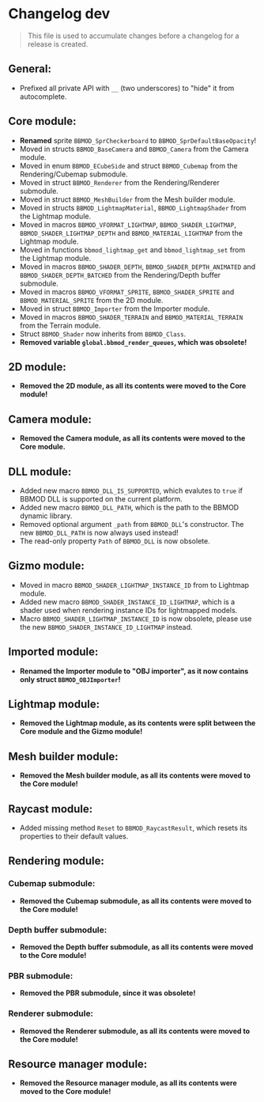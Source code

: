 # Changelog dev
> This file is used to accumulate changes before a changelog for a release is
> created.

## General:
* Prefixed all private API with `__` (two underscores) to "hide" it from autocomplete.

## Core module:
* **Renamed** sprite `BBMOD_SprCheckerboard` to `BBMOD_SprDefaultBaseOpacity`!
* Moved in structs `BBMOD_BaseCamera` and `BBMOD_Camera` from the Camera module.
* Moved in enum `BBMOD_ECubeSide` and struct `BBMOD_Cubemap` from the Rendering/Cubemap submodule.
* Moved in struct `BBMOD_Renderer` from the Rendering/Renderer submodule.
* Moved in struct `BBMOD_MeshBuilder` from the Mesh builder module.
* Moved in structs `BBMOD_LightmapMaterial`, `BBMOD_LightmapShader` from the Lightmap module.
* Moved in macros `BBMOD_VFORMAT_LIGHTMAP`, `BBMOD_SHADER_LIGHTMAP`, `BBMOD_SHADER_LIGHTMAP_DEPTH` and `BBMOD_MATERIAL_LIGHTMAP` from the Lightmap module.
* Moved in functions `bbmod_lightmap_get` and `bbmod_lightmap_set` from the Lightmap module.
* Moved in macros `BBMOD_SHADER_DEPTH`, `BBMOD_SHADER_DEPTH_ANIMATED` and `BBMOD_SHADER_DEPTH_BATCHED` from the Rendering/Depth buffer submodule.
* Moved in macros `BBMOD_VFORMAT_SPRITE`, `BBMOD_SHADER_SPRITE` and `BBMOD_MATERIAL_SPRITE` from the 2D module.
* Moved in struct `BBMOD_Importer` from the Importer module.
* Moved in macros `BBMOD_SHADER_TERRAIN` and `BBMOD_MATERIAL_TERRAIN` from the Terrain module.
* Struct `BBMOD_Shader` now inherits from `BBMOD_Class`.
* **Removed variable `global.bbmod_render_queues`, which was obsolete!**

## 2D module:
* **Removed the 2D module, as all its contents were moved to the Core module!**

## Camera module:
* **Removed the Camera module, as all its contents were moved to the Core module.**

## DLL module:
* Added new macro `BBMOD_DLL_IS_SUPPORTED`, which evalutes to `true` if BBMOD DLL is supported on the current platform.
* Added new macro `BBMOD_DLL_PATH`, which is the path to the BBMOD dynamic library.
* Removed optional argument `_path` from `BBMOD_DLL`'s constructor. The new `BBMOD_DLL_PATH` is now always used instead!
* The read-only property `Path` of `BBMOD_DLL` is now obsolete.

## Gizmo module:
* Moved in macro `BBMOD_SHADER_LIGHTMAP_INSTANCE_ID` from to Lightmap module.
* Added new macro `BBMOD_SHADER_INSTANCE_ID_LIGHTMAP`, which is a shader used when rendering instance IDs for lightmapped models.
* Macro `BBMOD_SHADER_LIGHTMAP_INSTANCE_ID` is now obsolete, please use the new `BBMOD_SHADER_INSTANCE_ID_LIGHTMAP` instead.

## Imported module:
* **Renamed the Importer module to "OBJ importer", as it now contains only struct `BBMOD_OBJImporter`!**

## Lightmap module:
* **Removed the Lightmap module, as its contents were split between the Core module and the Gizmo module!**

## Mesh builder module:
* **Removed the Mesh builder module, as all its contents were moved to the Core module!**

## Raycast module:
* Added missing method `Reset` to `BBMOD_RaycastResult`, which resets its properties to their default values.

## Rendering module:
### Cubemap submodule:
* **Removed the Cubemap submodule, as all its contents were moved to the Core module!**

### Depth buffer submodule:
* **Removed the Depth buffer submodule, as all its contents were moved to the Core module!**

### PBR submodule:
* **Removed the PBR submodule, since it was obsolete!**

### Renderer submodule:
* **Removed the Renderer submodule, as all its contents were moved to the Core module!**

## Resource manager module:
* **Removed the Resource manager module, as all its contents were moved to the Core module!**
